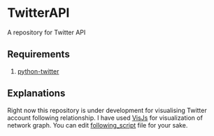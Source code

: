 # TwitterAPI
A repository for Twitter API
## Requirements
1. [python-twitter](https://github.com/bear/python-twitter)

## Explanations
Right now this repository is under development for visualising Twitter account following relationship. I have used [VisJs](https://github.com/almende/vis) for visualization of network graph. You can edit [following_script](python/follower_graph.py) file for your sake.
